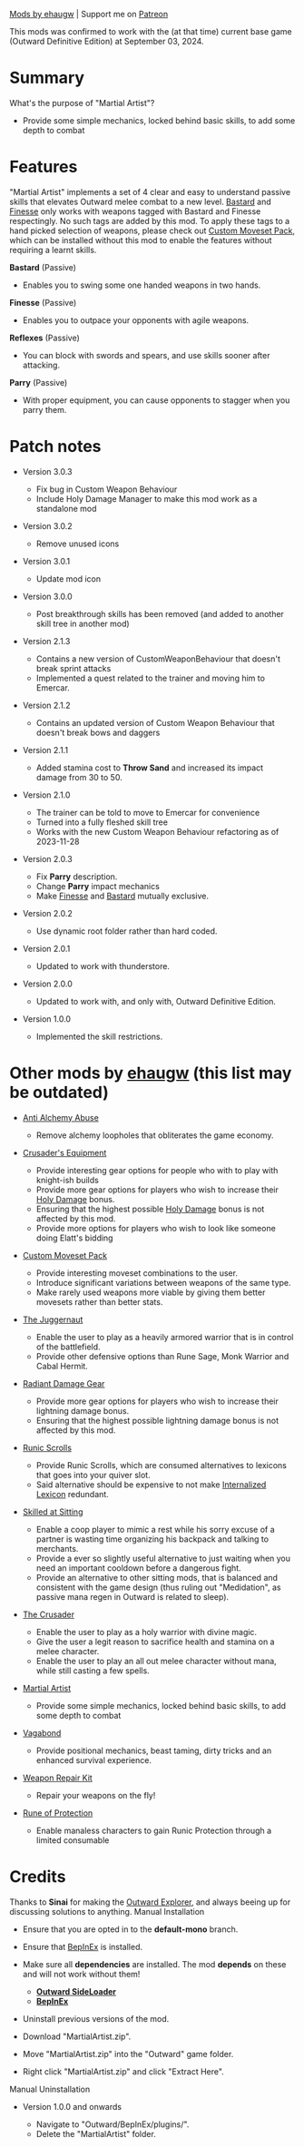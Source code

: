 [Mods by ehaugw](https://outward.thunderstore.io/package/ehaugw/ "Mods by ehaugw") | Support me on [Patreon](https://www.patreon.com/ehaugw "Patreon")


This mods was confirmed to work with the (at that time) current base game (Outward Definitive Edition) at September 03, 2024. 



# Summary

What's the purpose of "Martial Artist"?

* Provide some simple mechanics, locked behind basic skills, to add some depth to combat




# Features

"Martial Artist" implements a set of 4 clear and easy to understand passive skills that elevates Outward melee combat to a new level. [Bastard](https://outward.thunderstore.io/package/ehaugw/CustomMovesetPack/ "Bastard") and [Finesse](https://outward.thunderstore.io/package/ehaugw/CustomMovesetPack/ "Finesse") only works with weapons tagged with Bastard and Finesse respectingly. No such tags are added by this mod. To apply these tags to a hand picked selection of weapons, please check out [Custom Moveset Pack](https://outward.thunderstore.io/package/ehaugw/CustomMovesetPack/ "Custom Moveset Pack"), which can be installed without this mod to enable the features without requiring a learnt skills.

**Bastard** (Passive)

* Enables you to swing some one handed weapons in two hands.

**Finesse** (Passive)

* Enables you to outpace your opponents with agile weapons.

**Reflexes** (Passive)

* You can block with swords and spears, and use skills sooner after attacking.

**Parry** (Passive)

* With proper equipment, you can cause opponents to stagger when you parry them.




# Patch notes


* Version 3.0.3

  * Fix bug in Custom Weapon Behaviour
  * Include Holy Damage Manager to make this mod work as a standalone mod
* Version 3.0.2

  * Remove unused icons
* Version 3.0.1

  * Update mod icon
* Version 3.0.0

  * Post breakthrough skills has been removed (and added to another skill tree in another mod)
* Version 2.1.3

  * Contains a new version of CustomWeaponBehaviour that doesn't break sprint attacks
  * Implemented a quest related to the trainer and moving him to Emercar.
* Version 2.1.2

  * Contains an updated version of Custom Weapon Behaviour that doesn't break bows and daggers
* Version 2.1.1

  * Added stamina cost to **Throw Sand** and increased its impact damage from 30 to 50.
* Version 2.1.0

  * The trainer can be told to move to Emercar for convenience
  * Turned into a fully fleshed skill tree
  * Works with the new Custom Weapon Behaviour refactoring as of 2023-11-28
* Version 2.0.3

  * Fix **Parry** description.
  * Change **Parry** impact mechanics
  * Make [Finesse](https://outward.thunderstore.io/package/ehaugw/CustomMovesetPack/ "Finesse") and [Bastard](https://outward.thunderstore.io/package/ehaugw/CustomMovesetPack/ "Bastard") mutually exclusive.
* Version 2.0.2

  * Use dynamic root folder rather than hard coded.
* Version 2.0.1

  * Updated to work with thunderstore.
* Version 2.0.0

  * Updated to work with, and only with, Outward Definitive Edition.
* Version 1.0.0

  * Implemented the skill restrictions.




# Other mods by [ehaugw](https://thunderstore.io/c/outward/p/ehaugw/ "ehaugw") (this list may be outdated)


* [Anti Alchemy Abuse](https://outward.thunderstore.io/package/ehaugw/AntiAlchemyAbuse/ "Anti Alchemy Abuse")

  * Remove alchemy loopholes that obliterates the game economy.
* [Crusader's Equipment](https://outward.thunderstore.io/package/ehaugw/CrusadersEquipment/ "Crusader's Equipment")

  * Provide interesting gear options for people who with to play with knight-ish builds
  * Provide more gear options for players who wish to increase their [Holy Damage](https://www.nexusmods.com/outward/mods/221 "Holy Damage") bonus.
  * Ensuring that the highest possible [Holy Damage](https://www.nexusmods.com/outward/mods/221 "Holy Damage") bonus is not affected by this mod.
  * Provide more options for players who wish to look like someone doing Elatt's bidding
* [Custom Moveset Pack](https://outward.thunderstore.io/package/ehaugw/CustomMovesetPack/ "Custom Moveset Pack")

  * Provide interesting moveset combinations to the user.
  * Introduce significant variations between weapons of the same type.
  * Make rarely used weapons more viable by giving them better movesets rather than better stats.
* [The Juggernaut](https://www.nexusmods.com/outward/mods/143 "The Juggernaut")

  * Enable the user to play as a heavily armored warrior that is in control of the battlefield.
  * Provide other defensive options than Rune Sage, Monk Warrior and Cabal Hermit.
* [Radiant Damage Gear](https://www.nexusmods.com/outward/mods/135 "Radiant Damage Gear")

  * Provide more gear options for players who wish to increase their lightning damage bonus.
  * Ensuring that the highest possible lightning damage bonus is not affected by this mod.
* [Runic Scrolls](https://www.nexusmods.com/outward/mods/132 "Runic Scrolls")

  * Provide Runic Scrolls, which are consumed alternatives to lexicons that goes into your quiver slot.
  * Said alternative should be expensive to not make [Internalized Lexicon](https://outward.gamepedia.com/Internalized_Lexicon "Internalized Lexicon") redundant.
* [Skilled at Sitting](https://www.nexusmods.com/outward/mods/127 "Skilled at Sitting")

  * Enable a coop player to mimic a rest while his sorry excuse of a partner is wasting time organizing his backpack and talking to merchants.
  * Provide a ever so slightly useful alternative to just waiting when you need an important cooldown before a dangerous fight.
  * Provide an alternative to other sitting mods, that is balanced and consistent with the game design (thus ruling out "Medidation", as passive mana regen in Outward is related to sleep).
* [The Crusader](https://outward.thunderstore.io/package/ehaugw/Crusader/ "The Crusader")

  * Enable the user to play as a holy warrior with divine magic.
  * Give the user a legit reason to sacrifice health and stamina on a melee character.
  * Enable the user to play an all out melee character without mana, while still casting a few spells.
* [Martial Artist](https://outward.thunderstore.io/package/ehaugw/MartialArtist/ "Martial Artist")

  * Provide some simple mechanics, locked behind basic skills, to add some depth to combat
* [Vagabond](https://outward.thunderstore.io/package/ehaugw/Vagabond/ "Vagabond")

  * Provide positional mechanics, beast taming, dirty tricks and an enhanced survival experience.
* [Weapon Repair Kit](https://thunderstore.io/c/outward/p/ehaugw/WeaponRepairKit "Weapon Repair Kit")

  * Repair your weapons on the fly!
* [Rune of Protection](https://thunderstore.io/c/outward/p/ehaugw/RuneOfProtection "Rune of Protection")

  * Enable manaless characters to gain Runic Protection through a limited consumable




# Credits

Thanks to **Sinai** for making the [Outward Explorer](https://github.com/sinaioutlander/Outward-Mods/tree/master/Explorer "Outward Explorer"), and always beeing up for discussing solutions to anything.
Manual Installation

* Ensure that you are opted in to the **default-mono** branch.
* Ensure that [BepInEx](https://outward.thunderstore.io/package/BepInEx/BepInExPack_Outward/ "BepInEx") is installed.
* Make sure all **dependencies** are installed. The mod **depends** on these and will not work without them!

  * **[Outward SideLoader](https://outward.thunderstore.io/package/sinai-dev/SideLoader/ "Outward SideLoader")**
  * **[BepInEx](https://outward.thunderstore.io/package/BepInEx/BepInExPack_Outward/ "BepInEx")**
* Uninstall previous versions of the mod.
* Download "MartialArtist.zip".
* Move "MartialArtist.zip" into the "Outward" game folder.
* Right click "MartialArtist.zip" and click "Extract Here".

Manual Uninstallation

* Version 1.0.0 and onwards

  * Navigate to "Outward/BepInEx/plugins/".
  * Delete the "MartialArtist" folder.


